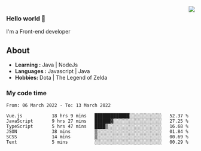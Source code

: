 <img align='right' src="https://github-readme-stats.vercel.app/api?username=jumodada&show_icons=true&theme=vue">

### Hello world 👋

I'm a Front-end developer 
    
## About
-  **Learning :** Java | NodeJs
-  **Languages :** Javascript | Java
-  **Hobbies:** Dota | The Legend of Zelda

### My code time

<!--START_SECTION:waka-->

```text
From: 06 March 2022 - To: 13 March 2022

Vue.js           18 hrs 9 mins   █████████████░░░░░░░░░░░░   52.37 %
JavaScript       9 hrs 27 mins   ██████▓░░░░░░░░░░░░░░░░░░   27.25 %
TypeScript       5 hrs 47 mins   ████▒░░░░░░░░░░░░░░░░░░░░   16.68 %
JSON             38 mins         ▒░░░░░░░░░░░░░░░░░░░░░░░░   01.84 %
SCSS             14 mins         ▒░░░░░░░░░░░░░░░░░░░░░░░░   00.69 %
Text             5 mins          ░░░░░░░░░░░░░░░░░░░░░░░░░   00.29 %
```

<!--END_SECTION:waka-->
